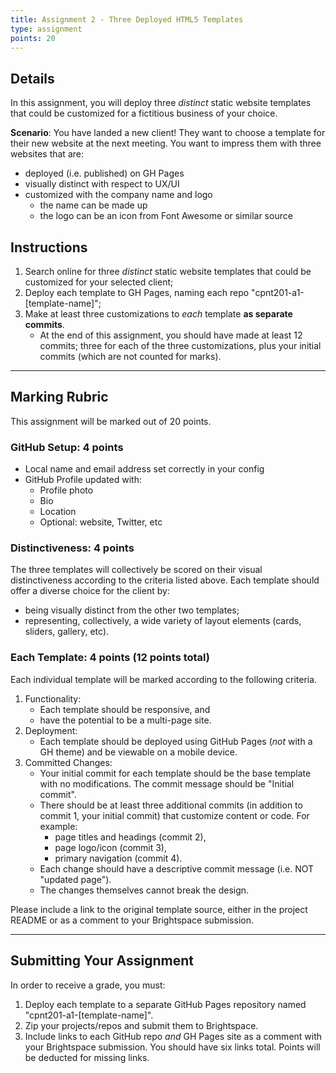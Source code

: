 ```yaml
---
title: Assignment 2 - Three Deployed HTML5 Templates
type: assignment
points: 20
---
```


## Details
In this assignment, you will deploy three _distinct_ static website templates that could be customized for a fictitious business of your choice.

**Scenario**: You have landed a new client! They want to choose a template for their new website at the next meeting. You want to impress them with three websites that are:

- deployed (i.e. published) on GH Pages
- visually distinct with respect to UX/UI
- customized with the company name and logo
  - the name can be made up
  - the logo can be an icon from Font Awesome or similar source

## Instructions

1. Search online for three _distinct_ static website templates that could be customized for your selected client;
2. Deploy each template to GH Pages, naming each repo "cpnt201-a1-[template-name]";
3. Make at least three customizations to _each_ template **as separate commits**.
    - At the end of this assignment, you should have made at least 12 commits; three for each of the three customizations, plus your initial commits (which are not counted for marks).

---

## Marking Rubric
This assignment will be marked out of 20 points.

### GitHub Setup: 4 points
- Local name and email address set correctly in your config
- GitHub Profile updated with:
    - Profile photo
    - Bio
    - Location
    - Optional: website, Twitter, etc

### Distinctiveness: 4 points
The three templates will collectively be scored on their visual distinctiveness according to the criteria listed above. Each template should offer a diverse choice for the client by:
- being visually distinct from the other two templates;
- representing, collectively, a wide variety of layout elements (cards, sliders, gallery, etc).

### Each Template: 4 points (12 points total)
Each individual template will be marked according to the following criteria.
1. Functionality:
    - Each template should be responsive, and
    - have the potential to be a multi-page site.
2. Deployment:
    - Each template should be deployed using GitHub Pages (_not_ with a GH theme) and be viewable on a mobile device.
3. Committed Changes:
    - Your initial commit for each template should be the base template with no modifications. The commit message should be "Initial commit".
    - There should be at least three additional commits (in addition to commit 1, your initial commit) that customize content or code. For example:
        - page titles and headings (commit 2),
        - page logo/icon (commit 3),
        - primary navigation (commit 4).
    - Each change should have a descriptive commit message (i.e. NOT "updated page").
    - The changes themselves cannot break the design.

Please include a link to the original template source, either in the project README or as a comment to your Brightspace submission.

---

## Submitting Your Assignment
In order to receive a grade, you must:

1. Deploy each template to a separate GitHub Pages repository named "cpnt201-a1-[template-name]".
2. Zip your projects/repos and submit them to Brightspace.
3. Include links to each GitHub repo _and_ GH Pages site as a comment with your Brightspace submission. You should have six links total. Points will be deducted for missing links.
